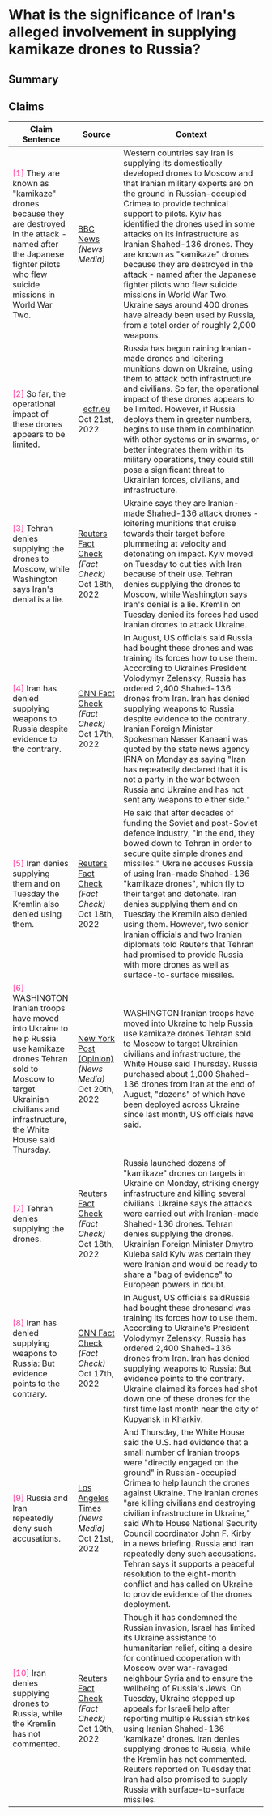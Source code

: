 # What is the significance of Iran's alleged involvement in supplying kamikaze drones to Russia?

## Summary
<DetailSlider>
<template v-slot:less-detailed>
Iran's alleged provision of Shahed-136 "kamikaze" drones to Russia signifies a military collaboration that could enhance Russian capabilities against Ukrainian forces and infrastructure, posing a rising threat if used in larger numbers or integrated with other systems <font color=#FF3399>[<a href="#2">2</a>]</font>. Despite denials from Tehran and Moscow, evidence and statements from various sources, including U.S. officials and Iranian insiders, suggest that Iran has not only supplied these drones but also promised further military support to Russia, complicating the geopolitical dynamics of the Ukraine conflict <font color=#FF3399>[<a href="#4">4</a>, <a href="#5">5</a>]</font>.
</template>
<template v-slot:summary>
Iran's alleged supply of Shahed-136 kamikaze drones to Russia marks a significant development in the ongoing conflict, as it suggests a form of military partnership between Tehran and Moscow, with Iran providing not only the weaponry but also technical support for their operation <font color=#FF3399>[<a href="#1">1</a>, <a href="#2">2</a>]</font>. The drones have been used by Russia in attacks against Ukraine, targeting infrastructure and civilians, with claims from Kyiv of around 400 drones already deployed from an order of approximately 2,000 <font color=#FF3399>[<a href="#1">1</a>]</font>. Despite Iran's denial of involvement, evidence and statements from U.S. officials and Ukrainian President Zelensky indicate that Iran has indeed supplied these drones to Russia, which could potentially alter the dynamics of the conflict if used in larger numbers or in strategic ways <font color=#FF3399>[<a href="#3">3</a>, <a href="#4">4</a>]</font>. Moreover, the Kremlin's denial of using Iranian drones contrasts with reports from Iranian officials and diplomats, who have acknowledged promises to deliver more drones and missiles to Russia, further implicating Iran in the escalation of the conflict <font color=#FF3399>[<a href="#4">4</a>, <a href="#5">5</a>]</font>.
</template>
<template v-slot:more-detailed>
Iran's alleged involvement in supplying kamikaze drones to Russia is significant because it introduces a new dynamic to the ongoing conflict in Ukraine, with potential implications for the balance of power on the battlefield <font color=#FF3399>[<a href="#1">1</a>]</font>. These drones, identified as Iranian Shahed-136 drones, are effectively used in suicide attacks on infrastructure and civilian targets <font color=#FF3399>[<a href="#1">1</a>, <a href="#2">2</a>]</font>. Western countries and Ukraine accuse Iran of providing these drones and technical support to Russia, with Ukrainian officials claiming that about 400 drones have already been used from an order of roughly 2,000 <font color=#FF3399>[<a href="#1">1</a>, <a href="#2">2</a>]</font>. The United States has also reported Iranian military experts on the ground in Russian-occupied Crimea to assist in these operations <font color=#FF3399>[<a href="#6">6</a>]</font>. Moscow's acquisition of these drones has sparked international concern as they could pose a significant threat if used in greater numbers or integrated more effectively with Russian military operations <font color=#FF3399>[<a href="#2">2</a>]</font>.<br/><br/>Despite Tehran's denials of supplying weapons to Russia, evidence presented by Ukraine and reported by US officials suggests otherwise <font color=#FF3399>[<a href="#4">4</a>, <a href="#7">7</a>, <a href="#8">8</a>]</font>. The White House has even stated that Iranian troops are present in Crimea to help launch the drones against Ukraine <font color=#FF3399>[<a href="#9">9</a>]</font>. This involvement is seen as a significant escalation, with the drones causing civilian casualties and damaging infrastructure <font color=#FF3399>[<a href="#2">2</a>, <a href="#6">6</a>, <a href="#7">7</a>]</font>. The Kremlin's alleged use of Iranian drones, if confirmed, could potentially alter the nature of the conflict, enhancing Russian capabilities to conduct asymmetrical warfare and raising questions about the broader geopolitical consequences of Iran's engagement in the conflict <font color=#FF3399>[<a href="#1">1</a>, <a href="#6">6</a>]</font>. The international community, particularly Western nations, views this development with apprehension, discerning Iran's role as an emerging supplier of military technology to Russia as a complicating factor in the already multifaceted war in Ukraine <font color=#FF3399>[<a href="#1">1</a>, <a href="#3">3</a>, <a href="#5">5</a>]</font>.
</template>
</DetailSlider>

## Claims
| Claim Sentence | Source | Context |
|---|---|---|
|<div style="max-width: 200px;"><span class="anchor" id="1"></span><font  color=#FF3399>[1]</font> They are known as "kamikaze" drones because they are destroyed in the attack - named after the Japanese fighter pilots who flew suicide missions in World War Two.</div>|<div style="display: flex; justify-content: center; max-width: 150px; align-items: center; flex-direction: column;"><a href="https://www.allsides.com/news-source/bbc-news-media-bias" target="_blank"><ClientOnly><BiasChart bias="Center" /></ClientOnly></a><div><a href="https://www.bbc.com/news/world-europe-63421603" target="_blank">BBC News</a></div><div>*(News Media)*</div><div></div></div>| Western countries say Iran is supplying its domestically developed drones to Moscow and that Iranian military experts are on the ground in Russian-occupied Crimea to provide technical support to pilots. Kyiv has identified the drones used in some attacks on its infrastructure as Iranian Shahed-136 drones. They are known as "kamikaze" drones because they are destroyed in the attack - named after the Japanese fighter pilots who flew suicide missions in World War Two. Ukraine says around 400 drones have already been used by Russia, from a total order of roughly 2,000 weapons.|
|<div style="max-width: 200px;"><span class="anchor" id="2"></span><font  color=#FF3399>[2]</font> So far, the operational impact of these drones appears to be limited.</div>|<div style="display: flex; justify-content: center; max-width: 150px; align-items: center; flex-direction: column;"><a href="" target="_blank"><ClientOnly><BiasChart bias="N/A" /></ClientOnly></a><div><a href="https://ecfr.eu/article/no-loitering-what-russias-iranian-drones-could-mean-for-ukraine/" target="_blank">ecfr.eu</a></div><div></div><div>Oct 21st, 2022</div></div>| Russia has begun raining Iranian-made drones and loitering munitions down on Ukraine, using them to attack both infrastructure and civilians. So far, the operational impact of these drones appears to be limited. However, if Russia deploys them in greater numbers, begins to use them in combination with other systems or in swarms, or better integrates them within its military operations, they could still pose a significant threat to Ukrainian forces, civilians, and infrastructure.|
|<div style="max-width: 200px;"><span class="anchor" id="3"></span><font  color=#FF3399>[3]</font> Tehran denies supplying the drones to Moscow, while Washington says Iran's denial is a lie.</div>|<div style="display: flex; justify-content: center; max-width: 150px; align-items: center; flex-direction: column;"><a href="https://www.allsides.com/news-source/reuters-fact-check-media-bias" target="_blank"><ClientOnly><BiasChart bias="Center" /></ClientOnly></a><div><a href="https://www.reuters.com/world/europe/ukraine-invites-un-experts-examine-iranian-origin-drones-2022-10-18/" target="_blank">Reuters Fact Check</a></div><div>*(Fact Check)*</div><div>Oct 18th, 2022</div></div>| Ukraine says they are Iranian-made Shahed-136 attack drones - loitering munitions that cruise towards their target before plummeting at velocity and detonating on impact. Kyiv moved on Tuesday to cut ties with Iran because of their use. Tehran denies supplying the drones to Moscow, while Washington says Iran's denial is a lie. Kremlin on Tuesday denied its forces had used Iranian drones to attack Ukraine.|
|<div style="max-width: 200px;"><span class="anchor" id="4"></span><font  color=#FF3399>[4]</font> Iran has denied supplying weapons to Russia despite evidence to the contrary.</div>|<div style="display: flex; justify-content: center; max-width: 150px; align-items: center; flex-direction: column;"><a href="https://www.allsides.com/news-source/facts-first-cnn-media-bias" target="_blank"><ClientOnly><BiasChart bias="Left" /></ClientOnly></a><div><a href="https://www.cnn.com/2022/10/17/europe/kamikaze-drones-explained-update-intl/index.html" target="_blank">CNN Fact Check</a></div><div>*(Fact Check)*</div><div>Oct 17th, 2022</div></div>| In August, US officials said Russia had bought these drones and was training its forces how to use them. According to Ukraines President Volodymyr Zelensky, Russia has ordered 2,400 Shahed-136 drones from Iran. Iran has denied supplying weapons to Russia despite evidence to the contrary. Iranian Foreign Minister Spokesman Nasser Kanaani was quoted by the state news agency IRNA on Monday as saying "Iran has repeatedly declared that it is not a party in the war between Russia and Ukraine and has not sent any weapons to either side."|
|<div style="max-width: 200px;"><span class="anchor" id="5"></span><font  color=#FF3399>[5]</font> Iran denies supplying them and on Tuesday the Kremlin also denied using them.</div>|<div style="display: flex; justify-content: center; max-width: 150px; align-items: center; flex-direction: column;"><a href="https://www.allsides.com/news-source/reuters-fact-check-media-bias" target="_blank"><ClientOnly><BiasChart bias="Center" /></ClientOnly></a><div><a href="https://www.reuters.com/world/europe/russian-suicide-drones-strike-terror-ukraine-us-warns-war-crimes-2022-10-18/" target="_blank">Reuters Fact Check</a></div><div>*(Fact Check)*</div><div>Oct 18th, 2022</div></div>| He said that after decades of funding the Soviet and post-Soviet defence industry, "in the end, they bowed down to Tehran in order to secure quite simple drones and missiles." Ukraine accuses Russia of using Iran-made Shahed-136 "kamikaze drones", which fly to their target and detonate. Iran denies supplying them and on Tuesday the Kremlin also denied using them. However, two senior Iranian officials and two Iranian diplomats told Reuters that Tehran had promised to provide Russia with more drones as well as surface-to-surface missiles.|
|<div style="max-width: 200px;"><span class="anchor" id="6"></span><font  color=#FF3399>[6]</font> WASHINGTON Iranian troops have moved into Ukraine to help Russia use kamikaze drones Tehran sold to Moscow to target Ukrainian civilians and infrastructure, the White House said Thursday.</div>|<div style="display: flex; justify-content: center; max-width: 150px; align-items: center; flex-direction: column;"><a href="https://www.allsides.com/news-source/new-york-post-opinion-media-bias" target="_blank"><ClientOnly><BiasChart bias="Right" /></ClientOnly></a><div><a href="https://nypost.com/2022/10/20/iran-troops-move-into-ukraine-to-help-russia-with-kamikaze-drones-us-says/" target="_blank">New York Post (Opinion)</a></div><div>*(News Media)*</div><div>Oct 20th, 2022</div></div>| WASHINGTON Iranian troops have moved into Ukraine to help Russia use kamikaze drones Tehran sold to Moscow to target Ukrainian civilians and infrastructure, the White House said Thursday. Russia purchased about 1,000 Shahed-136 drones from Iran at the end of August, "dozens" of which have been deployed across Ukraine since last month, US officials have said.|
|<div style="max-width: 200px;"><span class="anchor" id="7"></span><font  color=#FF3399>[7]</font> Tehran denies supplying the drones.</div>|<div style="display: flex; justify-content: center; max-width: 150px; align-items: center; flex-direction: column;"><a href="https://www.allsides.com/news-source/reuters-fact-check-media-bias" target="_blank"><ClientOnly><BiasChart bias="Center" /></ClientOnly></a><div><a href="https://www.reuters.com/world/europe/ukraine-moves-cut-diplomatic-ties-with-iran-over-russia-weapons-supplies-2022-10-18/" target="_blank">Reuters Fact Check</a></div><div>*(Fact Check)*</div><div>Oct 18th, 2022</div></div>| Russia launched dozens of "kamikaze" drones on targets in Ukraine on Monday, striking energy infrastructure and killing several civilians. Ukraine says the attacks were carried out with Iranian-made Shahed-136 drones. Tehran denies supplying the drones. Ukrainian Foreign Minister Dmytro Kuleba said Kyiv was certain they were Iranian and would be ready to share a "bag of evidence" to European powers in doubt.|
|<div style="max-width: 200px;"><span class="anchor" id="8"></span><font  color=#FF3399>[8]</font> Iran has denied supplying weapons to Russia: But evidence points to the contrary.</div>|<div style="display: flex; justify-content: center; max-width: 150px; align-items: center; flex-direction: column;"><a href="https://www.allsides.com/news-source/facts-first-cnn-media-bias" target="_blank"><ClientOnly><BiasChart bias="Left" /></ClientOnly></a><div><a href="https://www.cnn.com/europe/live-news/russia-ukraine-war-news-10-17-22/h_acad2b553a31e40076c26c574aac3af3" target="_blank">CNN Fact Check</a></div><div>*(Fact Check)*</div><div>Oct 17th, 2022</div></div>| In August, US officials saidRussia had bought these dronesand was training its forces how to use them. According to Ukraine's President Volodymyr Zelensky, Russia has ordered 2,400 Shahed-136 drones from Iran. Iran has denied supplying weapons to Russia: But evidence points to the contrary. Ukraine claimed its forces had shot down one of these drones for the first time last month near the city of Kupyansk in Kharkiv.|
|<div style="max-width: 200px;"><span class="anchor" id="9"></span><font  color=#FF3399>[9]</font> Russia and Iran repeatedly deny such accusations.</div>|<div style="display: flex; justify-content: center; max-width: 150px; align-items: center; flex-direction: column;"><a href="https://www.allsides.com/news-source/los-angeles-times-bias" target="_blank"><ClientOnly><BiasChart bias="Lean Left" /></ClientOnly></a><div><a href="https://www.latimes.com/world-nation/story/2022-10-21/drone-wars-iran-ukraine" target="_blank">Los Angeles Times</a></div><div>*(News Media)*</div><div>Oct 21st, 2022</div></div>| And Thursday, the White House said the U.S. had evidence that a small number of Iranian troops were "directly engaged on the ground" in Russian-occupied Crimea to help launch the drones against Ukraine. The Iranian drones "are killing civilians and destroying civilian infrastructure in Ukraine," said White House National Security Council coordinator John F. Kirby in a news briefing. Russia and Iran repeatedly deny such accusations. Tehran says it supports a peaceful resolution to the eight-month conflict and has called on Ukraine to provide evidence of the drones deployment.|
|<div style="max-width: 200px;"><span class="anchor" id="10"></span><font  color=#FF3399>[10]</font> Iran denies supplying drones to Russia, while the Kremlin has not commented.</div>|<div style="display: flex; justify-content: center; max-width: 150px; align-items: center; flex-direction: column;"><a href="https://www.allsides.com/news-source/reuters-fact-check-media-bias" target="_blank"><ClientOnly><BiasChart bias="Center" /></ClientOnly></a><div><a href="https://www.reuters.com/world/israel-edges-toward-air-defence-assistance-ukraine-2022-10-19/" target="_blank">Reuters Fact Check</a></div><div>*(Fact Check)*</div><div>Oct 19th, 2022</div></div>| Though it has condemned the Russian invasion, Israel has limited its Ukraine assistance to humanitarian relief, citing a desire for continued cooperation with Moscow over war-ravaged neighbour Syria and to ensure the wellbeing of Russia's Jews. On Tuesday, Ukraine stepped up appeals for Israeli help after reporting multiple Russian strikes using Iranian Shahed-136 'kamikaze' drones. Iran denies supplying drones to Russia, while the Kremlin has not commented. Reuters reported on Tuesday that Iran had also promised to supply Russia with surface-to-surface missiles.|
